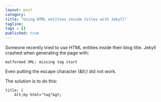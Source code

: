 ```yaml
---
layout: post 
category: 
title: "Using HTML entities inside titles with Jekyll"
tagline: 
tags : [] 
published: true
---
```

Someone recently tried to use HTML entities inside their blog title. Jekyll crashed when generating the page with:

    malformed XML: missing tag start

Even putting the escape character (&amp;lt;) did not work.

The solution is to do this:

    title: |
        &lt;my html="tag"&gt;


